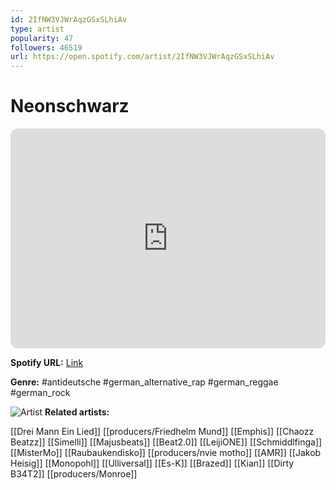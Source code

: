 ```yaml
---
id: 2IfNW3VJWrAqzGSxSLhiAv
type: artist
popularity: 47
followers: 46519
url: https://open.spotify.com/artist/2IfNW3VJWrAqzGSxSLhiAv
---
```

# Neonschwarz

<iframe style="border-radius:12px" src="https://open.spotify.com/embed/artist/2IfNW3VJWrAqzGSxSLhiAv" width="100%" height="352" frameBorder="0" allowfullscreen="" allow="autoplay; clipboard-write; encrypted-media; fullscreen; picture-in-picture" loading="lazy"></iframe>

**Spotify URL:** [Link](https://open.spotify.com/artist/2IfNW3VJWrAqzGSxSLhiAv)

**Genre:**  #antideutsche #german_alternative_rap #german_reggae #german_rock

![Artist](https://i.scdn.co/image/ab6761610000e5ebb2d0aa1f95aafcf053a58807)
**Related artists:**

[[Drei Mann Ein Lied]]
[[producers/Friedhelm Mund]]
[[Emphis]]
[[Chaozz Beatzz]]
[[Simelli]]
[[Majusbeats]]
[[Beat2.0]]
[[LeijiONE]]
[[Schmiddlfinga]]
[[MisterMo]]
[[Raubaukendisko]]
[[producers/nvie motho]]
[[AMR]]
[[Jakob Heisig]]
[[Monopohl]]
[[Ulliversal]]
[[Es-K]]
[[Brazed]]
[[Kian]]
[[Dirty B34T2]]
[[producers/Monroe]]
